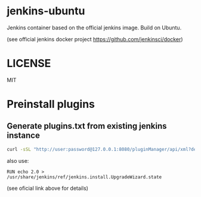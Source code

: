 # jenkins-ubuntu

Jenkins container based on the official jenkins image.  Build on Ubuntu.

(see official jenkins docker project https://github.com/jenkinsci/docker)

# LICENSE
MIT

# Preinstall plugins

## Generate plugins.txt from existing jenkins instance

```bash
curl -sSL "http://user:password@127.0.0.1:8080/pluginManager/api/xml?depth=1&xpath=/*/*/shortName|/*/*/version&wrapper=plugins" | perl -pe 's/.*?<shortName>([\w-]+).*?<version>([^<]+)()(<\/\w+>)+/\1 \2\n/g'|sed 's/ /:/'
```

also use:

```
RUN echo 2.0 > /usr/share/jenkins/ref/jenkins.install.UpgradeWizard.state
```

(see oficial link above for details)
